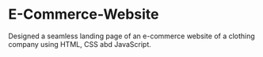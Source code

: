 # E-Commerce-Website
Designed a seamless landing page of an e-commerce website of a clothing company using HTML, CSS abd JavaScript.
